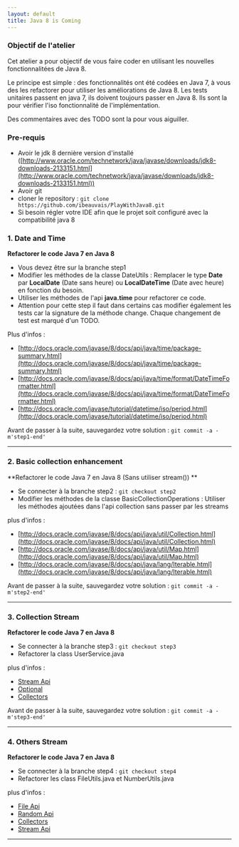 ```yaml
---
layout: default
title: Java 8 is Coming
---
```


### Objectif de l'atelier

Cet atelier a pour objectif de vous faire coder en utilisant les nouvelles fonctionnalitées de Java 8.

Le principe est simple : des fonctionnalités ont été codées en Java 7, à vous des les refactorer pour utiliser les améliorations de Java 8.
Les tests unitaires passent en java 7, ils doivent toujours passer en Java 8. Ils sont la pour vérifier l'iso fonctionnalité de l'implémentation.

Des commentaires avec des TODO sont la pour vous aiguiller.

### Pre-requis
* Avoir le jdk 8 dernière version d'installé ([http://www.oracle.com/technetwork/java/javase/downloads/jdk8-downloads-2133151.html](http://www.oracle.com/technetwork/java/javase/downloads/jdk8-downloads-2133151.html))
* Avoir git
* cloner le repository : `git clone https://github.com/ibeauvais/PlayWithJava8.git`
* Si besoin régler votre IDE afin que le projet soit configuré avec la compatibilité java 8

### 1. Date and Time
**Refactorer le code Java 7 en Java 8**

* Vous devez être sur la branche step1
* Modifier les méthodes de la classe DateUtils : Remplacer le type **Date** par **LocalDate** (Date sans heure) ou **LocalDateTime** (Date avec heure) en fonction du besoin.
* Utiliser les méthodes de l'api **java.time** pour refactorer ce code.
* Attention pour cette step il faut dans certains cas modifier également les tests car la signature de la méthode change. Chaque changement de test est marqué d'un TODO.

Plus d'infos : 

 * [http://docs.oracle.com/javase/8/docs/api/java/time/package-summary.html](http://docs.oracle.com/javase/8/docs/api/java/time/package-summary.html)
 * [http://docs.oracle.com/javase/8/docs/api/java/time/format/DateTimeFormatter.html](http://docs.oracle.com/javase/8/docs/api/java/time/format/DateTimeFormatter.html)
 * [http://docs.oracle.com/javase/tutorial/datetime/iso/period.html](http://docs.oracle.com/javase/tutorial/datetime/iso/period.html)

Avant de passer à la suite, sauvegardez votre solution : `git commit -a -m'step1-end' `

-----------------

### 2. Basic collection enhancement
 **Refactorer le code Java 7 en Java 8   \(Sans utiliser stream\(\)\) **

 * Se connecter à la branche step2 :
     `git checkout step2`
 * Modifier les méthodes de la classe BasicCollectionOperations : Utiliser les méthodes ajoutées dans l'api collection sans passer par les streams

 plus d'infos :

 * [http://docs.oracle.com/javase/8/docs/api/java/util/Collection.html](http://docs.oracle.com/javase/8/docs/api/java/util/Collection.html)
 * [http://docs.oracle.com/javase/8/docs/api/java/util/Map.html](http://docs.oracle.com/javase/8/docs/api/java/util/Map.html)
 * [http://docs.oracle.com/javase/8/docs/api/java/lang/Iterable.html](http://docs.oracle.com/javase/8/docs/api/java/lang/Iterable.html)


Avant de passer à la suite, sauvegardez votre solution : `git commit -a -m'step2-end' `

-----------------

### 3. Collection Stream
 **Refactorer le code Java 7 en Java 8**

 * Se connecter à la branche step3 :
      `git checkout step3`
 * Refactorer la class UserService.java

 plus d'infos :

  * [Stream Api](http://docs.oracle.com/javase/8/docs/api/java/util/stream/Stream.html)
  * [Optional](http://docs.oracle.com/javase/8/docs/api/java/util/Optional.html)
  * [Collectors](http://docs.oracle.com/javase/8/docs/api/java/util/stream/Collectors.html)


Avant de passer à la suite, sauvegardez votre solution : `git commit -a -m'step3-end' `

-----------------

### 4. Others Stream
 **Refactorer le code Java 7 en Java 8**

 * Se connecter à la branche step4 :
      `git checkout step4`
 * Refactorer les class FileUtils.java et NumberUtils.java

 plus d'infos :

   * [File Api](http://docs.oracle.com/javase/8/docs/api/java/nio/file/Files.html)
   * [Random Api](http://docs.oracle.com/javase/8/docs/api/java/util/Random.html)
   * [Collectors](http://docs.oracle.com/javase/8/docs/api/java/util/stream/Collectors.html)
   * [Stream Api](http://docs.oracle.com/javase/8/docs/api/java/util/stream/Stream.html)

  -----------------

